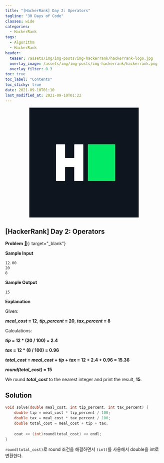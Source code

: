 ```yaml
---
title: "[HackerRank] Day 2: Operators"
tagline: "30 Days of Code"
classes: wide
categories:
  - HackerRank
tags:
  - Algorithm
  - HackerRank
header:
  teaser: /assets/img/img-posts/img-hackerrank/hackerrank-logo.jpg
  overlay_image: /assets/img/img-posts/img-hackerrank/hackerrank.png
  overlay_filter: 0.3
toc: true
toc_label: "Contents"
toc_sticky: true
date: 2021-09-10T01:10
last_modified_at: 2021-09-10T01:22
---
```



<div align="center">
  <a href="https://hackerrank.com" target="_blank">
    <img src="/assets/img/img-posts/img-hackerrank/hackerrank-logo.jpg">
  </a>
</div>


## [HackerRank] Day 2: Operators

**Problem** [&#x1F517;](https://www.hackerrank.com/challenges/30-operators/problem){: target="_blank"}

**Sample Input**

```
12.00
20
8
```

**Sample Output**

```
15
```

**Explanation**

Given:

**_meal_cost_ = 12**, **_tip_percent_ = 20**, **_tax_percent_ = 8**

Calculations:

**_tip_ = 12 * (20 / 100) = 2.4**

**_tax_ = 12 * (8 / 100) = 0.96**

**_total_cost_ = _meal_cost_ + _tip_ + _tax_ = 12 + 2.4 + 0.96 = 15.36**

**_round(total_cost)_ = 15**

We round **_total_cost_** to the nearest integer and print the result, **15**.


## Solution

```cpp
void solve(double meal_cost, int tip_percent, int tax_percent) {
    double tip = meal_cost * tip_percent / 100;
    double tax = meal_cost * tax_percent / 100;
    double total_cost = meal_cost + tip + tax;
    
    cout << (int)round(total_cost) << endl;
}
```

`round(total_cost)`로 round 조건을 해결하면서 `(int)`를 사용해서 double을 int로 변환한다.
